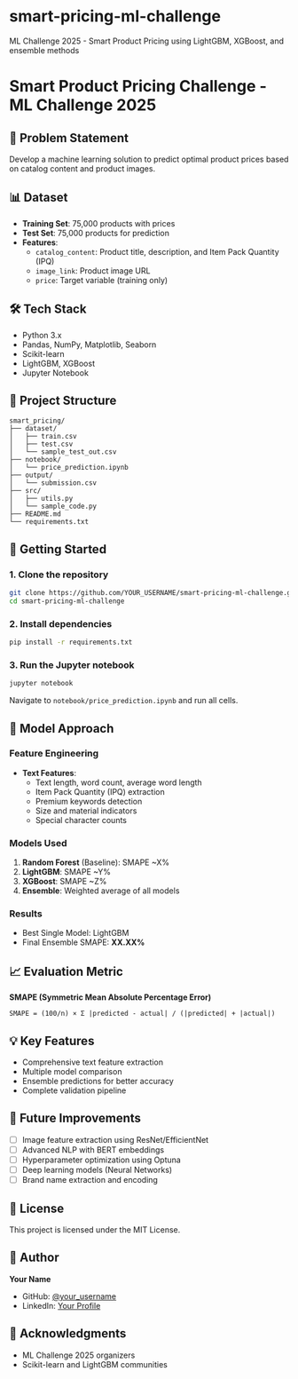 # smart-pricing-ml-challenge
ML Challenge 2025 - Smart Product Pricing using LightGBM, XGBoost, and ensemble methods
# Smart Product Pricing Challenge - ML Challenge 2025

## 🎯 Problem Statement
Develop a machine learning solution to predict optimal product prices based on catalog content and product images.

## 📊 Dataset
- **Training Set**: 75,000 products with prices
- **Test Set**: 75,000 products for prediction
- **Features**: 
  - `catalog_content`: Product title, description, and Item Pack Quantity (IPQ)
  - `image_link`: Product image URL
  - `price`: Target variable (training only)

## 🛠️ Tech Stack
- Python 3.x
- Pandas, NumPy, Matplotlib, Seaborn
- Scikit-learn
- LightGBM, XGBoost
- Jupyter Notebook

## 📁 Project Structure
```
smart_pricing/
├── dataset/
│   ├── train.csv
│   ├── test.csv
│   └── sample_test_out.csv
├── notebook/
│   └── price_prediction.ipynb
├── output/
│   └── submission.csv
├── src/
│   ├── utils.py
│   └── sample_code.py
├── README.md
└── requirements.txt
```

## 🚀 Getting Started

### 1. Clone the repository
```bash
git clone https://github.com/YOUR_USERNAME/smart-pricing-ml-challenge.git
cd smart-pricing-ml-challenge
```

### 2. Install dependencies
```bash
pip install -r requirements.txt
```

### 3. Run the Jupyter notebook
```bash
jupyter notebook
```
Navigate to `notebook/price_prediction.ipynb` and run all cells.

## 🧠 Model Approach

### Feature Engineering
- **Text Features**:
  - Text length, word count, average word length
  - Item Pack Quantity (IPQ) extraction
  - Premium keywords detection
  - Size and material indicators
  - Special character counts

### Models Used
1. **Random Forest** (Baseline): SMAPE ~X%
2. **LightGBM**: SMAPE ~Y%
3. **XGBoost**: SMAPE ~Z%
4. **Ensemble**: Weighted average of all models

### Results
- Best Single Model: LightGBM
- Final Ensemble SMAPE: **XX.XX%**

## 📈 Evaluation Metric
**SMAPE (Symmetric Mean Absolute Percentage Error)**
```
SMAPE = (100/n) × Σ |predicted - actual| / (|predicted| + |actual|)
```

## 💡 Key Features
- Comprehensive text feature extraction
- Multiple model comparison
- Ensemble predictions for better accuracy
- Complete validation pipeline

## 🔮 Future Improvements
- [ ] Image feature extraction using ResNet/EfficientNet
- [ ] Advanced NLP with BERT embeddings
- [ ] Hyperparameter optimization using Optuna
- [ ] Deep learning models (Neural Networks)
- [ ] Brand name extraction and encoding

## 📝 License
This project is licensed under the MIT License.

## 👤 Author
**Your Name**
- GitHub: [@your_username](https://github.com/AdityaC-07)
- LinkedIn: [Your Profile](https://linkedin.com/in/aditya-choudhuri-87a2a034a)

## 🙏 Acknowledgments
- ML Challenge 2025 organizers
- Scikit-learn and LightGBM communities
